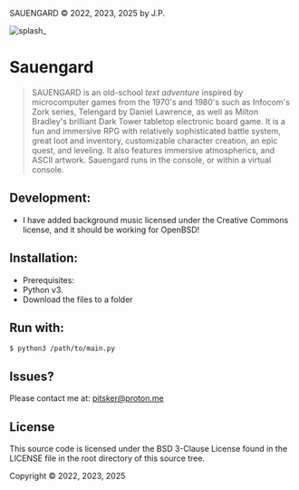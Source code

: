 SAUENGARD © 2022, 2023, 2025 by J.P.

![splash_](https://user-images.githubusercontent.com/105970436/213262250-f591f961-3fd7-4646-9173-67d8a9893687.jpg)

# Sauengard

> SAUENGARD is an old-school *text adventure* inspired by microcomputer
games from the 1970's and 1980's such as Infocom's Zork series,
Telengard by Daniel Lawrence, as well as Milton Bradley's 
brilliant Dark Tower tabletop electronic board game.
It is a fun and immersive RPG with relatively sophisticated 
battle system, great loot and inventory, customizable character
creation, an epic quest, and leveling. It also features immersive atmospherics, 
>and ASCII artwork. Sauengard runs in the console, or within a virtual console.

## Development:

- I have added background music licensed under the Creative Commons
license, and it should be working for OpenBSD! 

## Installation:

- Prerequisites: 
- Python v3. 
- Download the files to a folder 
  
## Run with:
```
$ python3 /path/to/main.py
```

## Issues?
Please contact me at: 
pitsker@proton.me

## License

This source code is licensed under the BSD 3-Clause License found in the LICENSE file
in the root directory of this source tree.

Copyright © 2022, 2023, 2025
